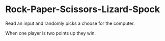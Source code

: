 # Rock-Paper-Scissors-Lizard-Spock

Read an input and randomly picks a choose for the computer.

When one player is two points up they win.
